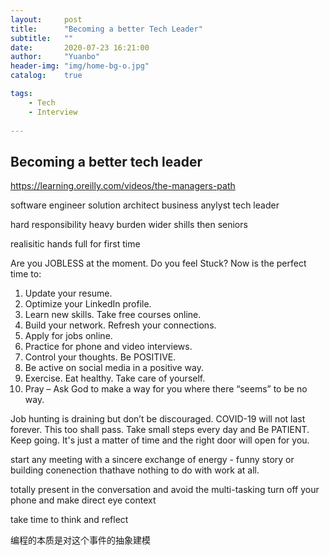 ```yaml
---
layout:     post
title:      "Becoming a better Tech Leader"
subtitle:   ""
date:       2020-07-23 16:21:00
author:     "Yuanbo"
header-img: "img/home-bg-o.jpg"
catalog:    true

tags:
    - Tech
    - Interview
    
---
```



## Becoming a better tech leader

https://learning.oreilly.com/videos/the-managers-path

software engineer
solution architect
business anylyst 
tech leader 


hard responsibility 
heavy burden 
wider shills then seniors

realisitic 
hands full for first time 




Are you JOBLESS at the moment. Do you feel Stuck? Now is the perfect time to:

1. Update your resume.
2. Optimize your LinkedIn profile.
3. Learn new skills. Take free courses online.
4. Build your network. Refresh your connections.
5. Apply for jobs online.
6. Practice for phone and video interviews.
7. Control your thoughts. Be POSITIVE.
8. Be active on social media in a positive way.
9. Exercise. Eat healthy. Take care of yourself.
10. Pray – Ask God to make a way for you where there “seems” to be no way.

Job hunting is draining but don’t be discouraged. COVID-19 will not last forever. This too shall pass. Take small steps every day and Be PATIENT. Keep going. It's just a matter of time and the right door will open for you. 


start any meeting with a sincere exchange of energy - funny story 
or building conenection thathave nothing to do with work at all. 


totally present in the conversation and avoid the multi-tasking 
turn off your phone and make direct eye context 

take time to think and reflect 

编程的本质是对这个事件的抽象建模